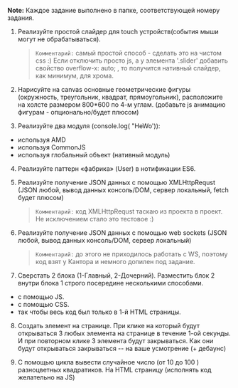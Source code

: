 **Note:** Каждое задание выполнено в папке, соответствующей номеру задания.

1. Реализуйте простой слайдер для touch устройств(события мыши могут не обрабатываться).
    > `Комментарий:` самый простой способ - сделать это на чистом css :)
    > Если отключить просто js, а у элемента '.slider' добавить свойство overflow-x: auto; , то получится нативный слайдер, как минимум, для хрома.

2. Нарисуйте на canvas основные геометрические фигуры (окружность, треугольник, квадрат, прямоугольник), расположите на холсте размером 800*600 по 4-м углам. (добавьте js анимацию фигурам - опционально/будет плюсом)

3. Реализуйте два модуля (console.log( "HeWo')):
  * используя AMD
  * используя CommonJS
  * используя глобальный объект (нативный модуль)

4. Реализуйте паттерн «фабрика» (User) в нотификации ES6.

5. Реализуйте получение JSON данных с помощью XMLHttpRequst (JSON любой, вывод данных консоль/DOM, сервер локальный, fetch будет плюсом)
    > `Комментарий:` код XMLHttpRequst таскаю из проекта в проект. Не исключением стало это тестовое :)

6. Реализуйте получение JSON данных с помощью web sockets (JSON любой, вывод данных консоль/DOM, сервер локальный)
    > `Комментарий:` до этого не приходилось работать с WS, поэтому код взят у Кантора и немного допилен под задание.

7. Сверстать 2 блока (1-Главный, 2-Дочерний). Разместить блок 2 внутри блока 1 строго посередине несколькими способами.
  * с помощью JS.
  * с помощью CSS.
  * так чтобы весь код был только в 1-й HTML страницы.

8. Создать элемент на странице. При клике на который будут открываться 3 любых элемента на странице в течение 1-ой секунды. И при повторном клике 3 элемента будут закрываться. Как они будут открываться закрываться -- на ваше усмотрение (+ дебаунс)

9. С помощью цикла вывести случайное число (от 10 до 100 ) разноцветных квадратиков. На HTML страницу (исполнять код желательно на JS)